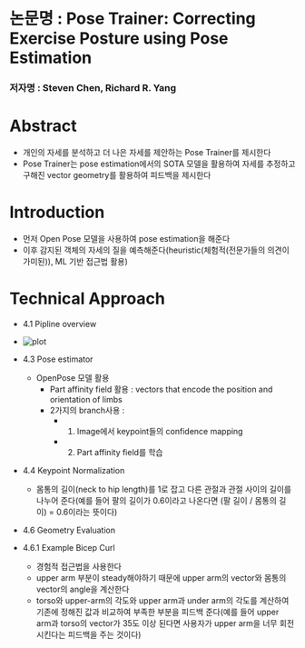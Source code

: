 # 논문명 : Pose Trainer: Correcting Exercise Posture using Pose Estimation

### 저자명 : Steven Chen, Richard R. Yang


# Abstract
- 개인의 자세를 분석하고 더 나은 자세를 제안하는 Pose Trainer를 제시한다
- Pose Trainer는 pose estimation에서의 SOTA 모델을 활용하여 자세를 추정하고 구해진 vector geometry를 활용하여 피드백을 제시한다


# Introduction
- 먼저 Open Pose 모델을 사용하여 pose estimation을 해준다
- 이후 감지된 객체의 자세의 질을 예측해준다(heuristic(체험적(전문가들의 의견이 가미된)), ML 기반 접근법 활용)

# Technical Approach
- 4.1 Pipline overview
- ![plot](https://user-images.githubusercontent.com/69032315/150369606-5179a6f8-abe1-499b-839a-1b01c1fc190d.png)
- 4.3 Pose estimator
	- OpenPose 모델 활용
		- Part affinity field 활용 : vectors that encode the position and orientation of limbs
		- 2가지의 branch사용 : 
			- 1. Image에서 keypoint들의 confidence mapping
			- 2. Part affinity field를 학습

- 4.4 Keypoint Normalization
	- 몸통의 길이(neck to hip length)를 1로 잡고 다른 관절과 관절 사이의 길이를 나누어 준다(예를 들어 팔의 길이가 0.6이라고 나온다면 (팔 길이 / 몸통의 길이) = 0.6이라는 뜻이다)


- 4.6 Geometry Evaluation
- 4.6.1 Example Bicep Curl
	- 경험적 접근법을 사용한다
	- upper arm 부분이 steady해야하기 때문에 upper arm의 vector와 몸통의 vector의 angle을 계산한다 
	- torso와 upper-arm의 각도와 upper arm과 under arm의 각도를 계산하여 기존에 정해진 값과 비교하여 부족한 부분을 피드백 준다(예를 들어 upper arm과 torso의 vector가 35도 이상 된다면 사용자가 upper arm을 너무 회전시킨다는 피드백을 주는 것이다)
















